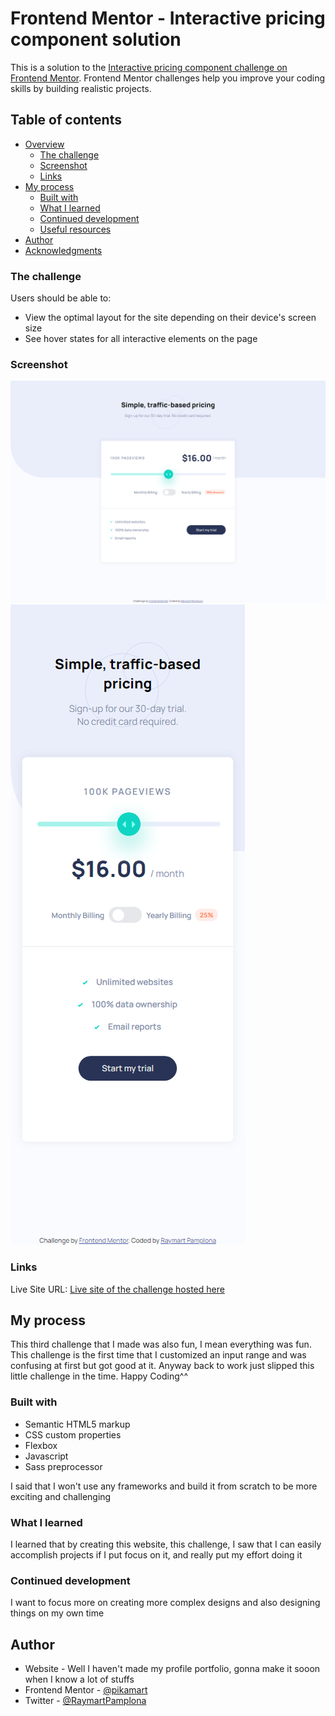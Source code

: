 # Frontend Mentor - Interactive pricing component solution

This is a solution to the [Interactive pricing component challenge on Frontend Mentor](https://www.frontendmentor.io/challenges/interactive-pricing-component-t0m8PIyY8). Frontend Mentor challenges help you improve your coding skills by building realistic projects. 

## Table of contents

- [Overview](#overview)
  - [The challenge](#the-challenge)
  - [Screenshot](#screenshot)
  - [Links](#links)
- [My process](#my-process)
  - [Built with](#built-with)
  - [What I learned](#what-i-learned)
  - [Continued development](#continued-development)
  - [Useful resources](#useful-resources)
- [Author](#author)
- [Acknowledgments](#acknowledgments)


### The challenge

Users should be able to:

- View the optimal layout for the site depending on their device's screen size
- See hover states for all interactive elements on the page


### Screenshot

![Desktop-view](finished/desktop.png)
![Mobile-view](finished/mobile.png)

### Links

Live Site URL: [Live site of the challenge hosted here](https://pikapikamart.github.io/frontendmentor-blogr/)

## My process

This third challenge that I made was also fun, I mean everything was fun. This challenge is the first time that I customized an input range and was confusing at first but got good at it. Anyway back to work just slipped this little challenge in the time. Happy Coding^^

### Built with

- Semantic HTML5 markup
- CSS custom properties
- Flexbox
- Javascript 
- Sass preprocessor

I said that I won't use any frameworks and build it from scratch to be more exciting and challenging

### What I learned

I learned that by creating this website, this challenge, I saw that I can easily accomplish projects if I put focus on it, and really put my effort doing it

### Continued development

I want to focus more on creating more complex designs and also designing things on my own time

## Author

- Website - Well I haven't made my profile portfolio, gonna make it sooon when I know a lot of stuffs
- Frontend Mentor - [@pikamart](https://www.frontendmentor.io/profile/pikamart)
- Twitter - [@RaymartPamplona](https://twitter.com/RaymartPamplona)
